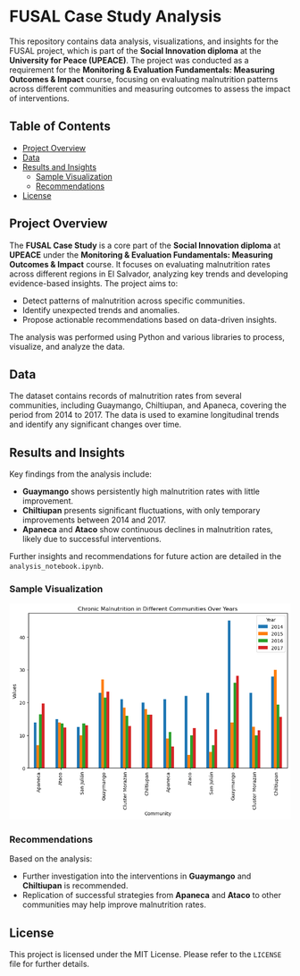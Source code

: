 # FUSAL Case Study Analysis

This repository contains data analysis, visualizations, and insights for the FUSAL project, which is part of the **Social Innovation diploma** at the **University for Peace (UPEACE)**. The project was conducted as a requirement for the **Monitoring & Evaluation Fundamentals: Measuring Outcomes & Impact** course, focusing on evaluating malnutrition patterns across different communities and measuring outcomes to assess the impact of interventions.

## Table of Contents
- [Project Overview](#project-overview)
- [Data](#data)
- [Results and Insights](#results-and-insights)
  - [Sample Visualization](#sample-visualization)
  - [Recommendations](#recommendations)
- [License](#license)

## Project Overview

The **FUSAL Case Study** is a core part of the **Social Innovation diploma** at **UPEACE** under the **Monitoring & Evaluation Fundamentals: Measuring Outcomes & Impact** course. It focuses on evaluating malnutrition rates across different regions in El Salvador, analyzing key trends and developing evidence-based insights. The project aims to:

- Detect patterns of malnutrition across specific communities.
- Identify unexpected trends and anomalies.
- Propose actionable recommendations based on data-driven insights.

The analysis was performed using Python and various libraries to process, visualize, and analyze the data.

## Data

The dataset contains records of malnutrition rates from several communities, including Guaymango, Chiltiupan, and Apaneca, covering the period from 2014 to 2017. The data is used to examine longitudinal trends and identify any significant changes over time.

## Results and Insights

Key findings from the analysis include:
- **Guaymango** shows persistently high malnutrition rates with little improvement.
- **Chiltiupan** presents significant fluctuations, with only temporary improvements between 2014 and 2017.
- **Apaneca** and **Ataco** show continuous declines in malnutrition rates, likely due to successful interventions.
  
Further insights and recommendations for future action are detailed in the `analysis_notebook.ipynb`.

### Sample Visualization
![alt text](image.png)

### Recommendations
Based on the analysis:
- Further investigation into the interventions in **Guaymango** and **Chiltiupan** is recommended.
- Replication of successful strategies from **Apaneca** and **Ataco** to other communities may help improve malnutrition rates.

## License

This project is licensed under the MIT License. Please refer to the `LICENSE` file for further details.
